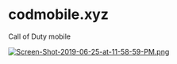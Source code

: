 # codmobile.xyz
Call of Duty mobile


[![Screen-Shot-2019-06-25-at-11-58-59-PM.png](https://i.postimg.cc/SsK7pTHc/Screen-Shot-2019-06-25-at-11-58-59-PM.png)](https://postimg.cc/B8d1TgSv)


